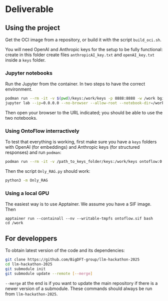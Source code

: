 # Deliverable

## Using the project

Get the OCI image from a repository, or build it with the script `build_oci.sh`.

You will need OpenAI and Anthropic keys for the setup to be fully functional:
create in this folder create files `anthropicAI_key.txt` and `openAI_key.txt` inside
a `keys` folder.

### Jupyter notebooks

Run the Jupyter from the container. In two steps to have the correct environment.
```bash
podman run --rm -it -v $(pwd)/keys:/work/keys -p 8888:8888 -w /work bgidft-hackathon:0.0.2 bash
jupyter lab --ip=0.0.0.0 --no-browser --allow-root --notebook-dir=/work
```

Then open your browser to the URL indicated; you should be able to use the two notebooks.

### Using OntoFlow interractively

To test that everything is working, first make sure you have a `keys` folders with OpenAI
(for embeddings) and Anthropic keys (for structured responses) and run `podman`:
```bash
podman run --rm -it -v /path_to_keys_folder/keys:/work/keys ontoflow:0.0.1 bash
```

Then the script `Only_RAG.py` should work:
```bash
python3 -m Only_RAG
```

### Using a local GPU

The easiest way is to use Apptainer. We assume you have a SIF image. Then
```
apptainer run --containall --nv --writable-tmpfs ontoflow.sif bash
cd /work
```

## For developpers

To obtain latest version of the code and its dependencies:
```bash
git clone https://github.com/BigDFT-group/llm-hackathon-2025
cd llm-hackathon-2025
git submodule init
git submodule update --remote [--merge]
```
`--merge` at the end is if you want to update the main repository if there is a newer version of a submodule.
These commands should always be run from `llm-hackathon-2025`.

